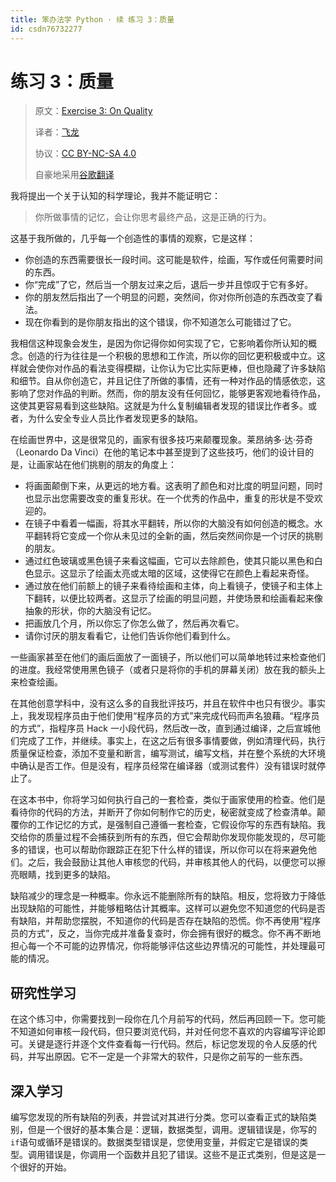 ```yaml
---
title: 笨办法学 Python · 续 练习 3：质量
id: csdn76732277
---
```


# 练习 3：质量

> 原文：[Exercise 3: On Quality](https://learncodethehardway.org/more-python-book/ex3.html)
> 
> 译者：[飞龙](https://github.com/wizardforcel)
> 
> 协议：[CC BY-NC-SA 4.0](http://creativecommons.org/licenses/by-nc-sa/4.0/)
> 
> 自豪地采用[谷歌翻译](https://translate.google.cn/)

我将提出一个关于认知的科学理论，我并不能证明它：

> 你所做事情的记忆，会让你思考最终产品，这是正确的行为。

这基于我所做的，几乎每一个创造性的事情的观察，它是这样：

*   你创造的东西需要很长一段时间。这可能是软件，绘画，写作或任何需要时间的东西。
*   你“完成”了它，然后当一个朋友过来之后，退后一步并且惊叹于它有多好。
*   你的朋友然后指出了一个明显的问题，突然间，你对你所创造的东西改变了看法。
*   现在你看到的是你朋友指出的这个错误，你不知道怎么可能错过了它。

我相信这种现象会发生，是因为你记得你如何实现了它，它影响着你所认知的概念。创造的行为往往是一个积极的思想和工作流，所以你的回忆更积极或中立。这样就会使你对作品的看法变得模糊，让你认为它比实际更棒，但也隐藏了许多缺陷和细节。自从你创造它，并且记住了所做的事情，还有一种对作品的情感依恋，这影响了您对作品的判断。然而，你的朋友没有任何回忆，能够更客观地看待作品，这使其更容易看到这些缺陷。这就是为什么复制编辑者发现的错误比作者多。或者，为什么安全专业人员比作者发现更多的缺陷。

在绘画世界中，这是很常见的，画家有很多技巧来颠覆现象。莱昂纳多·达·芬奇（Leonardo Da Vinci）在他的笔记本中甚至提到了这些技巧，他们的设计目的是，让画家站在他们挑剔的朋友的角度上：

*   将画面颠倒下来，从更远的地方看。这表明了颜色和对比度的明显问题，同时也显示出您需要改变的重复形状。在一个优秀的作品中，重复的形状是不受欢迎的。
*   在镜子中看着一幅画，将其水平翻转，所以你的大脑没有如何创造的概念。水平翻转将它变成一个你从未见过的全新的画，然后突然间你是一个讨厌的挑剔的朋友。
*   通过红色玻璃或黑色镜子来看这幅画，它可以去除颜色，使其只能以黑色和白色显示。这显示了绘画太亮或太暗的区域，这使得它在颜色上看起来奇怪。
*   通过放在他们前额上的镜子来看待绘画和主体，向上看镜子，使镜子和主体上下翻转，以便比较两者。这显示了绘画的明显问题，并使场景和绘画看起来像抽象的形状，你的大脑没有记忆。
*   把画放几个月，所以你忘了你怎么做了，然后再次看它。
*   请你讨厌的朋友看看它，让他们告诉你他们看到什么。

一些画家甚至在他们的画后面放了一面镜子，所以他们可以简单地转过来检查他们的进度。我经常使用黑色镜子（或者只是将你的手机的屏幕关闭）放在我的额头上来检查绘画。

在其他创意学科中，没有这么多的自我批评技巧，并且在软件中也只有很少。事实上，我发现程序员由于他们使用“程序员的方式”来完成代码而声名狼藉。“程序员的方式”，指程序员 Hack 一小段代码，然后改一改，直到通过编译，之后宣城他们完成了工作，并继续。事实上，在这之后有很多事情要做，例如清理代码，执行质量保证检查，添加不变量和断言，编写测试，编写文档，并在整个系统的大环境中确认是否工作。但是没有，程序员经常在编译器（或测试套件）没有错误时就停止了。

在这本书中，你将学习如何执行自己的一套检查，类似于画家使用的检查。他们是看待你的代码的方法，并断开了你如何制作它的历史，秘密就变成了检查清单。颠覆你的工作记忆的方式，是强制自己遵循一套检查，它假设你写的东西有缺陷。我交给你的质量过程不会捕获到所有的东西，但它会帮助你发现你能发现的，尽可能多的错误，也可以帮助你跟踪正在犯下什么样的错误，所以你可以在将来避免他们。之后，我会鼓励让其他人审核您的代码，并审核其他人的代码，以便您可以擦亮眼睛，找到更多的缺陷。

缺陷减少的理念是一种概率。你永远不能删除所有的缺陷。相反，您将致力于降低出现缺陷的可能性，并能够粗略估计其概率。这样可以避免您不知道您的代码是否有缺陷，并帮助您摆脱，不知道你的代码是否存在缺陷的恐慌。你不再使用“程序员的方式”，反之，当你完成并准备复查时，你会拥有很好的概念。你不再不断地担心每一个不可能的边界情况，你将能够评估这些边界情况的可能性，并处理最可能的情况。

## 研究性学习

在这个练习中，你需要找到一段你在几个月前写的代码，然后再回顾一下。您可能不知道如何审核一段代码，但只要浏览代码，并对任何您不喜欢的内容编写评论即可。关键是逐行并逐个文件查看每一行代码。然后，标记您发现的令人反感的代码，并写出原因。它不一定是一个非常大的软件，只是你之前写的一些东西。

## 深入学习

编写您发现的所有缺陷的列表，并尝试对其进行分类。您可以查看正式的缺陷类别，但是一个很好的基本集合是：逻辑，数据类型，调用。逻辑错误是，你写的`if`语句或循环是错误的。数据类型错误是，您使用变量，并假定它是错误的类型。调用错误是，你调用一个函数并且犯了错误。这些不是正式类别，但是这是一个很好的开始。